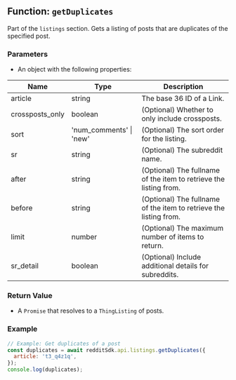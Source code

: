 ## Function: `getDuplicates`

Part of the `listings` section. Gets a listing of posts that are duplicates of the specified post.

### Parameters
- An object with the following properties:

| Name | Type | Description |
|---|---|---|
| article | string | The base 36 ID of a Link. |
| crossposts_only | boolean | (Optional) Whether to only include crossposts. |
| sort | 'num_comments' \| 'new' | (Optional) The sort order for the listing. |
| sr | string | (Optional) The subreddit name. |
| after | string | (Optional) The fullname of the item to retrieve the listing from. |
| before | string | (Optional) The fullname of the item to retrieve the listing from. |
| limit | number | (Optional) The maximum number of items to return. |
| sr_detail | boolean | (Optional) Include additional details for subreddits. |

### Return Value
- A `Promise` that resolves to a `ThingListing` of posts.

### Example
```javascript
// Example: Get duplicates of a post
const duplicates = await redditSdk.api.listings.getDuplicates({
  article: 't3_q4z1q',
});
console.log(duplicates);
``` 